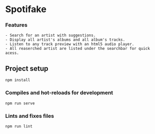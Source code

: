 # Spotifake

### Features
```
- Search for an artist with suggestions.
- Display all artist's albums and all album's tracks.
- Listen to any track preview with an html5 audio player.
- All reaserched artist are listed under the searchbar for quick acess.
```

## Project setup
```
npm install
```

### Compiles and hot-reloads for development
```
npm run serve
```


### Lints and fixes files
```
npm run lint
```


